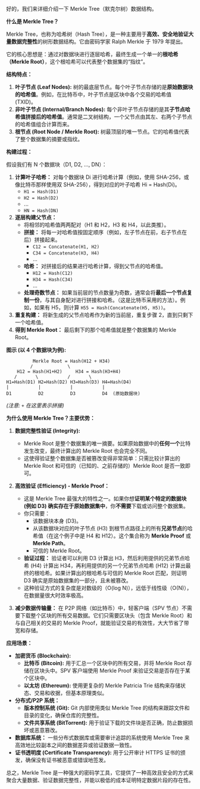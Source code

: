好的，我们来详细介绍一下 Merkle Tree（默克尔树）数据结构。

**什么是 Merkle Tree？**

Merkle Tree，也称为哈希树（Hash Tree），是一种主要用于**高效、安全地验证大量数据完整性**的树形数据结构。它由密码学家 Ralph Merkle 于 1979 年提出。

它的核心思想是：通过对数据块进行逐层哈希，最终生成一个单一的**根哈希（Merkle Root）**，这个根哈希可以代表整个数据集的“指纹”。

**结构特点：**

1.  **叶子节点 (Leaf Nodes):** 树的最底层节点。每个叶子节点存储的是**原始数据块的哈希值**。例如，在比特币中，叶子节点是区块中各个交易的哈希值 (TXID)。
2.  **非叶子节点 (Internal/Branch Nodes):** 每个非叶子节点存储的是其**子节点哈希值拼接后的哈希值**。通常是二叉树结构，一个父节点由其左、右两个子节点的哈希值组合计算而来。
3.  **根节点 (Root Node / Merkle Root):** 树最顶层的唯一节点。它的哈希值代表了整个数据集的摘要或指纹。

**构建过程：**

假设我们有 N 个数据块（D1, D2, ..., DN）：

1.  **计算叶子哈希：** 对每个数据块 Di 进行哈希计算（例如，使用 SHA-256，或像比特币那样使用双 SHA-256），得到对应的叶子哈希 Hi = Hash(Di)。
    *   `H1 = Hash(D1)`
    *   `H2 = Hash(D2)`
    *   ...
    *   `HN = Hash(DN)`
2.  **逐层构建父节点：**
    *   将相邻的哈希值两两配对（H1 和 H2，H3 和 H4，以此类推）。
    *   **拼接：** 将每一对哈希值按固定顺序（例如，左子节点在前，右子节点在后）拼接起来。
        *   `C12 = Concatenate(H1, H2)`
        *   `C34 = Concatenate(H3, H4)`
        *   ...
    *   **哈希：** 对拼接后的结果进行哈希计算，得到父节点的哈希值。
        *   `H12 = Hash(C12)`
        *   `H34 = Hash(C34)`
        *   ...
    *   **处理奇数节点：** 如果当前层的节点数量为奇数，通常会将**最后一个节点复制一份**，与其自身配对进行拼接和哈希。（这是比特币采用的方法）。例如，如果有 H5，则计算 `H55 = Hash(Concatenate(H5, H5))`。
3.  **重复构建：** 将新生成的父节点哈希作为新的当前层，重复步骤 2，直到只剩下一个哈希值。
4.  **得到 Merkle Root：** 最后剩下的那个哈希值就是整个数据集的 Merkle Root。

**图示 (以 4 个数据块为例):**

```
          Merkle Root = Hash(H12 + H34)
         /             \
    H12 = Hash(H1+H2)     H34 = Hash(H3+H4)
   /       \           /       \
H1=Hash(D1) H2=Hash(D2) H3=Hash(D3) H4=Hash(D4)
|           |           |           |
D1          D2          D3          D4  (原始数据块)
```

*(注意: `+` 在这里表示拼接)*

**为什么使用 Merkle Tree？主要优势：**

1.  **数据完整性验证 (Integrity):**
    *   Merkle Root 是整个数据集的唯一摘要。如果原始数据中的**任何一个**比特发生改变，最终计算出的 Merkle Root 也会完全不同。
    *   这使得验证整个数据集是否被篡改变得非常简单：只需比较计算出的 Merkle Root 和可信的（已知的、之前存储的）Merkle Root 是否一致即可。

2.  **高效验证 (Efficiency) - Merkle Proof：**
    *   这是 Merkle Tree 最强大的特性之一。如果你想**证明某个特定的数据块 (例如 D3) 确实存在于原始数据集中**，你**不需要**下载或访问整个数据集。
    *   你只需要：
        *   该数据块本身 (D3)。
        *   从该数据块对应的叶子节点 (H3) 到根节点路径上的所有**兄弟节点**的哈希值（在这个例子中是 H4 和 H12）。这个集合称为 **Merkle Proof** 或 **Merkle Path**。
        *   可信的 Merkle Root。
    *   **验证过程：** 验证者可以利用 D3 计算出 H3，然后利用提供的兄弟节点哈希 (H4) 计算出 H34，再利用提供的另一个兄弟节点哈希 (H12) 计算出最终的根哈希。如果计算出的根哈希与可信的 Merkle Root 匹配，则证明 D3 确实是原始数据集的一部分，且未被篡改。
    *   这种验证方式的复杂度是对数级的（O(log N)），远低于线性级（O(N)），在数据量很大时效率极高。

3.  **减少数据传输量：** 在 P2P 网络（如比特币）中，轻客户端（SPV 节点）不需要下载整个区块的所有交易数据。它们只需要区块头（包含 Merkle Root）和与自己相关的交易的 Merkle Proof，就能验证交易的有效性，大大节省了带宽和存储。

**应用场景：**

*   **加密货币 (Blockchain):**
    *   **比特币 (Bitcoin):** 用于汇总一个区块中的所有交易，并将 Merkle Root 存储在区块头中。SPV 客户端使用 Merkle Proof 来验证交易是否存在于某个区块中。
    *   **以太坊 (Ethereum):** 使用更复杂的 Merkle Patricia Trie 结构来存储状态、交易和收据，但基本原理类似。
*   **分布式/P2P 系统：**
    *   **版本控制系统 (Git):** Git 内部使用类似 Merkle Tree 的结构来跟踪文件和目录的变化，确保仓库的完整性。
    *   **文件共享系统 (BitTorrent):** 用于验证下载的文件块是否正确，防止数据损坏或恶意篡改。
*   **数据库系统：** 一些分布式数据库或需要审计追踪的系统使用 Merkle Tree 来高效地比较副本之间的数据差异或验证数据一致性。
*   **证书透明度 (Certificate Transparency):** 用于公开审计 HTTPS 证书的颁发，确保没有证书被恶意或错误地签发。

总之，Merkle Tree 是一种强大的密码学工具，它提供了一种高效且安全的方式来聚合大量数据、验证数据完整性，并能以极低的成本证明特定数据片段的存在性。
